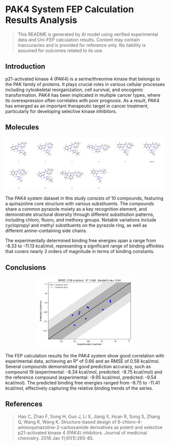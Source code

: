 # PAK4 System FEP Calculation Results Analysis

> This README is generated by AI model using verified experimental data and Uni-FEP calculation results. Content may contain inaccuracies and is provided for reference only. No liability is assumed for outcomes related to its use.

## Introduction

p21-activated kinase 4 (PAK4) is a serine/threonine kinase that belongs to the PAK family of proteins. It plays crucial roles in various cellular processes including cytoskeletal reorganization, cell survival, and oncogenic transformation. PAK4 has been implicated in multiple cancer types, where its overexpression often correlates with poor prognosis. As a result, PAK4 has emerged as an important therapeutic target in cancer treatment, particularly for developing selective kinase inhibitors.

## Molecules

![Molecular structures of representative compounds](mol_grid.png)

The PAK4 system dataset in this study consists of 10 compounds, featuring a quinazoline core structure with various substituents. The compounds share a common pyrazole moiety as a key recognition element, and demonstrate structural diversity through different substitution patterns, including chloro, fluoro, and methoxy groups. Notable variations include cyclopropyl and methyl substituents on the pyrazole ring, as well as different amine-containing side chains.

The experimentally determined binding free energies span a range from -8.33 to -11.13 kcal/mol, representing a significant range of binding affinities that covers nearly 3 orders of magnitude in terms of binding constants.

## Conclusions

<p align="center"><img src="result_dG.png" width="300"></p>

The FEP calculation results for the PAK4 system show good correlation with experimental data, achieving an R² of 0.66 and an RMSE of 0.58 kcal/mol. Several compounds demonstrated good prediction accuracy, such as compound 19 (experimental: -8.34 kcal/mol, predicted: -8.75 kcal/mol) and the reference compound (experimental: -9.95 kcal/mol, predicted: -9.54 kcal/mol). The predicted binding free energies ranged from -8.75 to -11.41 kcal/mol, effectively capturing the relative binding trends of the series.

## References

> Hao C, Zhao F, Song H, Guo J, Li X, Jiang X, Huan R, Song S, Zhang Q, Wang R, Wang K. Structure-based design of 6-chloro-4-aminoquinazoline-2-carboxamide derivatives as potent and selective p21-activated kinase 4 (PAK4) inhibitors. Journal of medicinal chemistry. 2018 Jan 11;61(1):265-85. 